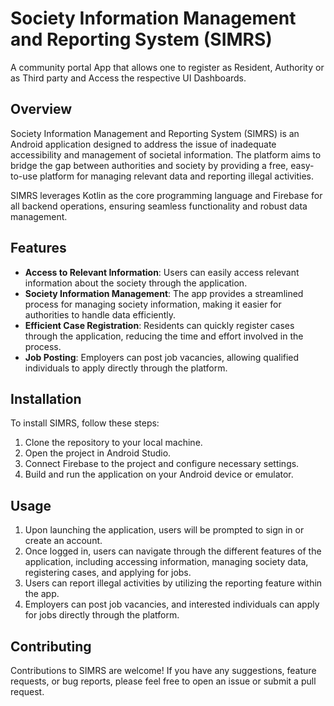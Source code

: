 # Society Information Management and Reporting System (SIMRS)
A community portal App that allows one to register as Resident, Authority or as Third party and Access the respective UI Dashboards.
## Overview
Society Information Management and Reporting System (SIMRS) is an Android application designed to address the issue of inadequate accessibility and management of societal information. The platform aims to bridge the gap between authorities and society by providing a free, easy-to-use platform for managing relevant data and reporting illegal activities.

SIMRS leverages Kotlin as the core programming language and Firebase for all backend operations, ensuring seamless functionality and robust data management.

## Features
- **Access to Relevant Information**: Users can easily access relevant information about the society through the application.
- **Society Information Management**: The app provides a streamlined process for managing society information, making it easier for authorities to handle data efficiently.
- **Efficient Case Registration**: Residents can quickly register cases through the application, reducing the time and effort involved in the process.
- **Job Posting**: Employers can post job vacancies, allowing qualified individuals to apply directly through the platform.

## Installation
To install SIMRS, follow these steps:
1. Clone the repository to your local machine.
2. Open the project in Android Studio.
3. Connect Firebase to the project and configure necessary settings.
4. Build and run the application on your Android device or emulator.

## Usage
1. Upon launching the application, users will be prompted to sign in or create an account.
2. Once logged in, users can navigate through the different features of the application, including accessing information, managing society data, registering cases, and applying for jobs.
3. Users can report illegal activities by utilizing the reporting feature within the app.
4. Employers can post job vacancies, and interested individuals can apply for jobs directly through the platform.

## Contributing
Contributions to SIMRS are welcome! If you have any suggestions, feature requests, or bug reports, please feel free to open an issue or submit a pull request.

